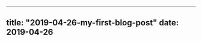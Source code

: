 --------------------------------------
title: "2019-04-26-my-first-blog-post"
date: 2019-04-26
--------------------------------------
